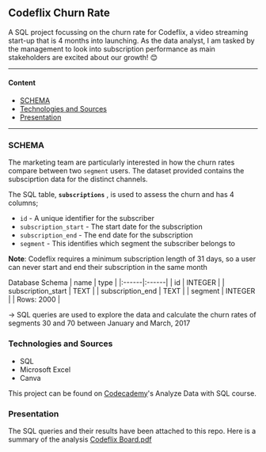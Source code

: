 ## Codeflix Churn Rate
A SQL project focussing on the churn rate for Codeflix, a video streaming start-up that is 4 months into launching.
As the data analyst, I am tasked by the management to look into subscription performance as main stakeholders are excited about our growth! 😊

----
#### Content
* [SCHEMA](#schema)
* [Technologies and Sources](#Technologies_and_Sources)
* [Presentation](#presentation)

----
### SCHEMA
The marketing team are particularly interested in how the churn rates compare between two `segment` users. The dataset provided contains the subsciprtion data for the distinct channels.

The SQL table, __`subscriptions`__ , is used to assess the churn and has 4 columns;

- `id` - A unique identifier for the subscriber
- `subscription_start` - The start date for the subscription
- `subscription_end` - The end date for the subscription
- `segment` - This identifies which segment the subscriber belongs to


__Note__: Codeflix requires a minimum subscription length of 31 days, so a user can never start and end their subscription in the same month

Database Schema
| name | type |
|:------|:------|
| id | INTEGER |
| subscription_start |	TEXT |
| subscription_end | TEXT |
| segment | INTEGER |
| Rows: 2000 | 

-> SQL queries are used to explore the data and calculate the churn rates of segments 30 and 70 between January and March, 2017

### Technologies and Sources
* SQL
* Microsoft Excel
* Canva

This project can be found on [Codecademy](https://www.codecademy.com/)'s Analyze Data with SQL course.

### Presentation

The SQL queries and their results have been attached to this repo. Here is a summary of the analysis [Codeflix Board.pdf](https://github.com/Nop-lop/Data-Science-Projects/files/10475778/Codeflix.Board.pdf)

